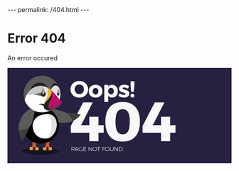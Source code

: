 <!DOCTYPE html>
<html>
---
permalink: /404.html
---
<head>
<title>404 error</title>
<!-- Global site tag (gtag.js) - Google Analytics -->
<script async src="https://www.googletagmanager.com/gtag/js?id=G-CMX9GHB217"></script>
<script>
  window.dataLayer = window.dataLayer || [];
  function gtag(){dataLayer.push(arguments);}
  gtag('js', new Date());

  gtag('config', 'G-CMX9GHB217');
  </script>
 <!--End Google Analytics -->
 </head>
 <body>
 <h1>Error 404</h1>
<p>An error occured</p>
<img src="banner_error_404.jpg">
 </body>
 </html>